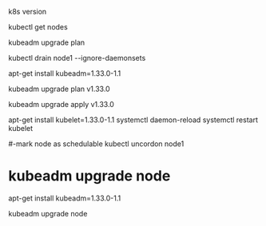 k8s version

kubectl get nodes

kubeadm upgrade plan

kubectl drain node1 --ignore-daemonsets

apt-get install kubeadm=1.33.0-1.1

kubeadm upgrade plan v1.33.0

kubeadm upgrade apply v1.33.0

apt-get install kubelet=1.33.0-1.1
systemctl daemon-reload
systemctl restart kubelet

#-mark node as schedulable
kubectl uncordon node1


# kubeadm upgrade node
apt-get install kubeadm=1.33.0-1.1

kubeadm upgrade node